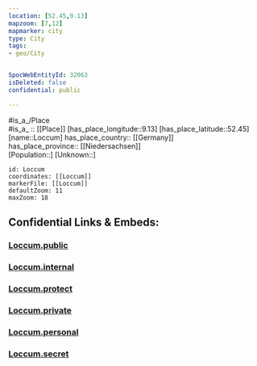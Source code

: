 ```yaml
---
location: [52.45,9.13] 
mapzoom: [7,12] 
mapmarker: city 
type: City
tags:
- geo/City


SpocWebEntityId: 32063
isDeleted: false
confidential: public

---
```

#is_a_/Place  
#is_a_ :: [[Place]] 
[has_place_longitude::9.13] 
[has_place_latitude::52.45] 
[name::Loccum] 
has_place_country:: [[Germany]]  
has_place_province:: [[Niedersachsen]]  
[Population::] 
[Unknown::] 


```leaflet
id: Loccum
coordinates: [[Loccum]] 
markerFile: [[Loccum]] 
defaultZoom: 11 
maxZoom: 18
```


## Confidential Links & Embeds: 

### [Loccum.public](/_public/\Earth\Continent\Europe\Europe~Central\Germany\Germany~West\Niedersachsen\counties~Niedersachsen\Nienburg~Weser\cities~Nienburg~Weser\Rehburg-Loccum\boroughs~Rehburg-LoccumLoccum.public.md) 

### [Loccum.internal](/_internal/\Earth\Continent\Europe\Europe~Central\Germany\Germany~West\Niedersachsen\counties~Niedersachsen\Nienburg~Weser\cities~Nienburg~Weser\Rehburg-Loccum\boroughs~Rehburg-LoccumLoccum.internal.md) 

### [Loccum.protect](/_protect/\Earth\Continent\Europe\Europe~Central\Germany\Germany~West\Niedersachsen\counties~Niedersachsen\Nienburg~Weser\cities~Nienburg~Weser\Rehburg-Loccum\boroughs~Rehburg-LoccumLoccum.protect.md) 

### [Loccum.private](/_private/\Earth\Continent\Europe\Europe~Central\Germany\Germany~West\Niedersachsen\counties~Niedersachsen\Nienburg~Weser\cities~Nienburg~Weser\Rehburg-Loccum\boroughs~Rehburg-LoccumLoccum.private.md) 

### [Loccum.personal](/_personal/\Earth\Continent\Europe\Europe~Central\Germany\Germany~West\Niedersachsen\counties~Niedersachsen\Nienburg~Weser\cities~Nienburg~Weser\Rehburg-Loccum\boroughs~Rehburg-LoccumLoccum.personal.md) 

### [Loccum.secret](/_secret/\Earth\Continent\Europe\Europe~Central\Germany\Germany~West\Niedersachsen\counties~Niedersachsen\Nienburg~Weser\cities~Nienburg~Weser\Rehburg-Loccum\boroughs~Rehburg-LoccumLoccum.secret.md)

